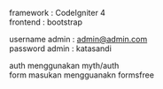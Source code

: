 framework : CodeIgniter 4  
frontend  : bootstrap

username admin : admin@admin.com  
password admin : katasandi

auth menggunakan myth/auth  
form masukan mengguanakn formsfree 
